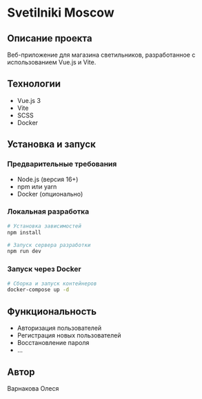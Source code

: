 # Svetilniki Moscow

## Описание проекта
Веб-приложение для магазина светильников, разработанное с использованием Vue.js и Vite.

## Технологии
- Vue.js 3
- Vite
- SCSS
- Docker

## Установка и запуск

### Предварительные требования
- Node.js (версия 16+)
- npm или yarn
- Docker (опционально)

### Локальная разработка
```bash
# Установка зависимостей
npm install

# Запуск сервера разработки
npm run dev
```

### Запуск через Docker
```bash
# Сборка и запуск контейнеров
docker-compose up -d
```


## Функциональность
- Авторизация пользователей
- Регистрация новых пользователей
- Восстановление пароля
- ...

## Автор
Варнакова Олеся
